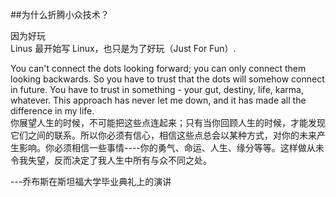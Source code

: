 ##为什么折腾小众技术？  

因为好玩  
Linus 最开始写 Linux，也只是为了好玩（Just For Fun）.  

You can't connect the dots looking forward; you can only connect them looking backwards. So you have to trust that the dots will somehow connect in future. You have to trust in something - your gut, destiny, life, karma, whatever. This approach has never let me down, and it has made all the difference in my life.  
你展望人生的时候，不可能把这些点连起来；只有当你回顾人生的时候，才能发现它们之间的联系。所以你必须有信心，相信这些点总会以某种方式，对你的未来产生影响。你必须相信一些事情----你的勇气、命运、人生、缘分等等。这样做从未令我失望，反而决定了我人生中所有与众不同之处。  

---乔布斯在斯坦福大学毕业典礼上的演讲

